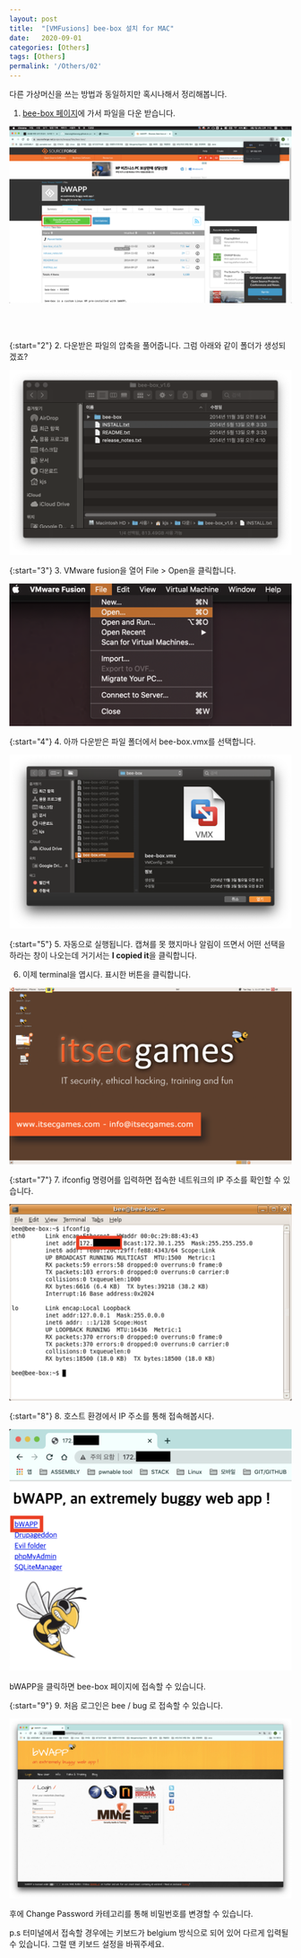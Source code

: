 ```yaml
---
layout: post
title:  "[VMFusions] bee-box 설치 for MAC"
date:   2020-09-01
categories: [Others]
tags: [Others]
permalink: '/Others/02'
---
```


다른 가상머신을 쓰는 방법과 동일하지만 혹시나해서 정리해봅니다.

1. <a href="https://sourceforge.net/projects/bwapp/files/bee-box/" target="_blank">bee-box 페이지</a>에 가서 파일을 다운 받습니다.

<img src="https://github.com/kkarung/kkarung.github.io/blob/master/assets/image/others/0201.png?raw=true">

<br><br>

{:start="2"}
2. 다운받은 파일의 압축을 풀어줍니다. 그럼 아래와 같이 폴더가 생성되겠죠?

<img src="https://github.com/kkarung/kkarung.github.io/blob/master/assets/image/others/0202.png?raw=true">

{:start="3"}
3. VMware fusion을 열어 File > Open을 클릭합니다.

<img src="https://github.com/kkarung/kkarung.github.io/blob/master/assets/image/others/0203.png?raw=true">

{:start="4"}
4. 아까 다운받은 파일 폴더에서 bee-box.vmx를 선택합니다.

<img src="https://github.com/kkarung/kkarung.github.io/blob/master/assets/image/others/0204.png?raw=true">

{:start="5"}
5. 자동으로 실행됩니다. 캡쳐를 못 했지마나 알림이 뜨면서 어떤 선택을 하라는 창이 나오는데 거기서는 **I copied it**을 클릭합니다.

6. 이제 terminal을 엽시다. 표시한 버튼을 클릭합니다.

<img src="https://github.com/kkarung/kkarung.github.io/blob/master/assets/image/others/0205.png?raw=true">

{:start="7"}
7. ifconfig 명령어를 입력하면 접속한 네트워크의 IP 주소를 확인할 수 있습니다.

<img src="https://github.com/kkarung/kkarung.github.io/blob/master/assets/image/others/0206.png?raw=true">

{:start="8"}
8. 호스트 환경에서 IP 주소를 통해 접속해봅시다.

<img src="https://github.com/kkarung/kkarung.github.io/blob/master/assets/image/others/0207.png?raw=true">

bWAPP을 클릭하면 bee-box 페이지에 접속할 수 있습니다.

{:start="9"}
9. 처음 로그인은 bee / bug 로 접속할 수 있습니다.

<img src="https://github.com/kkarung/kkarung.github.io/blob/master/assets/image/others/0208.png?raw=true">

후에 Change Password 카테고리를 통해 비밀번호를 변경할 수 있습니다.

p.s 터미널에서 접속할 경우에는 키보드가 belgium 방식으로 되어 있어 다르게 입력될 수 있습니다. 그럴 땐 키보드 설정을 바꿔주세요.